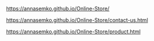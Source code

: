 https://annasemko.github.io/Online-Store/

https://annasemko.github.io/Online-Store/contact-us.html

https://annasemko.github.io/Online-Store/product.html
